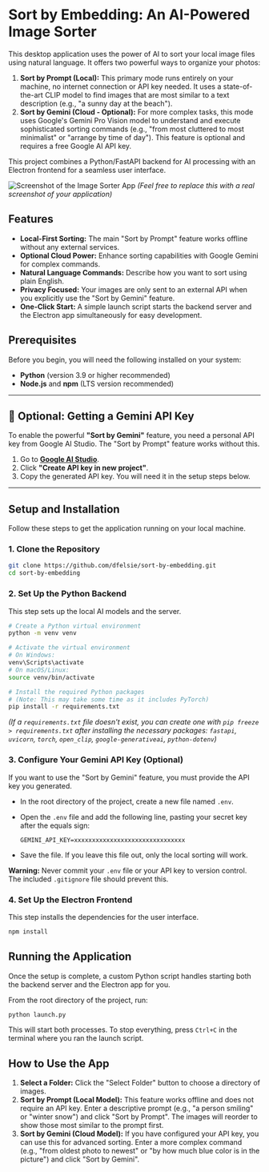 # Sort by Embedding: An AI-Powered Image Sorter

This desktop application uses the power of AI to sort your local image files using natural language. It offers two powerful ways to organize your photos:

1.  **Sort by Prompt (Local):** This primary mode runs entirely on your machine, no internet connection or API key needed. It uses a state-of-the-art CLIP model to find images that are most similar to a text description (e.g., "a sunny day at the beach").
2.  **Sort by Gemini (Cloud - Optional):** For more complex tasks, this mode uses Google's Gemini Pro Vision model to understand and execute sophisticated sorting commands (e.g., "from most cluttered to most minimalist" or "arrange by time of day"). This feature is optional and requires a free Google AI API key.

This project combines a Python/FastAPI backend for AI processing with an Electron frontend for a seamless user interface.

![Screenshot of the Image Sorter App](https://i.imgur.com/KqYqg9h.png)
*(Feel free to replace this with a real screenshot of your application)*

## Features

-   **Local-First Sorting:** The main "Sort by Prompt" feature works offline without any external services.
-   **Optional Cloud Power:** Enhance sorting capabilities with Google Gemini for complex commands.
-   **Natural Language Commands:** Describe how you want to sort using plain English.
-   **Privacy Focused:** Your images are only sent to an external API when you explicitly use the "Sort by Gemini" feature.
-   **One-Click Start:** A simple launch script starts the backend server and the Electron app simultaneously for easy development.

## Prerequisites

Before you begin, you will need the following installed on your system:

-   **Python** (version 3.9 or higher recommended)
-   **Node.js** and **npm** (LTS version recommended)

---

## 🛑 Optional: Getting a Gemini API Key

To enable the powerful **"Sort by Gemini"** feature, you need a personal API key from Google AI Studio. The "Sort by Prompt" feature works without this.

1.  Go to **[Google AI Studio](https://aistudio.google.com/app/apikey)**.
2.  Click **"Create API key in new project"**.
3.  Copy the generated API key. You will need it in the setup steps below.

---

## Setup and Installation

Follow these steps to get the application running on your local machine.

### 1. Clone the Repository

```bash
git clone https://github.com/dfelsie/sort-by-embedding.git
cd sort-by-embedding
```

### 2. Set Up the Python Backend

This step sets up the local AI models and the server.

```bash
# Create a Python virtual environment
python -m venv venv

# Activate the virtual environment
# On Windows:
venv\Scripts\activate
# On macOS/Linux:
source venv/bin/activate

# Install the required Python packages
# (Note: This may take some time as it includes PyTorch)
pip install -r requirements.txt
```
*(If a `requirements.txt` file doesn't exist, you can create one with `pip freeze > requirements.txt` after installing the necessary packages: `fastapi`, `uvicorn`, `torch`, `open_clip`, `google-generativeai`, `python-dotenv`)*

### 3. Configure Your Gemini API Key (Optional)

If you want to use the "Sort by Gemini" feature, you must provide the API key you generated.

-   In the root directory of the project, create a new file named `.env`.
-   Open the `.env` file and add the following line, pasting your secret key after the equals sign:

    ```env
    GEMINI_API_KEY=xxxxxxxxxxxxxxxxxxxxxxxxxxxxxxx
    ```
-   Save the file. If you leave this file out, only the local sorting will work.

**Warning:** Never commit your `.env` file or your API key to version control. The included `.gitignore` file should prevent this.

### 4. Set Up the Electron Frontend

This step installs the dependencies for the user interface.

```bash
npm install
```

## Running the Application

Once the setup is complete, a custom Python script handles starting both the backend server and the Electron app for you.

From the root directory of the project, run:

```bash
python launch.py
```

This will start both processes. To stop everything, press `Ctrl+C` in the terminal where you ran the launch script.

## How to Use the App

1.  **Select a Folder:** Click the "Select Folder" button to choose a directory of images.
2.  **Sort by Prompt (Local Model):** This feature works offline and does not require an API key. Enter a descriptive prompt (e.g., "a person smiling" or "winter snow") and click "Sort by Prompt". The images will reorder to show those most similar to the prompt first.
3.  **Sort by Gemini (Cloud Model):** If you have configured your API key, you can use this for advanced sorting. Enter a more complex command (e.g., "from oldest photo to newest" or "by how much blue color is in the picture") and click "Sort by Gemini".